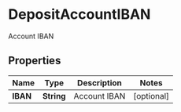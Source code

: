 

# DepositAccountIBAN

Account IBAN
## Properties

Name | Type | Description | Notes
------------ | ------------- | ------------- | -------------
**IBAN** | **String** | Account IBAN |  [optional]



